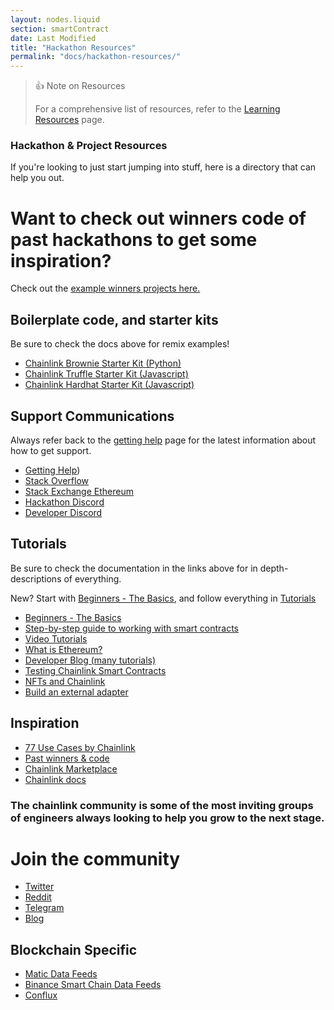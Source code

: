 ```yaml
---
layout: nodes.liquid
section: smartContract
date: Last Modified
title: "Hackathon Resources"
permalink: "docs/hackathon-resources/"
---
```

> 👍 Note on Resources
>
> For a comprehensive list of resources, refer to the [Learning Resources](../other-tutorials/) page.

### Hackathon & Project Resources

If you're looking to just start jumping into stuff, here is a directory that can help you out.

# Want to check out winners code of past hackathons to get some inspiration?
Check out the <a href="/docs/example-projects"> example winners projects here. </a>

## Boilerplate code, and starter kits

Be sure to check the docs above for remix examples!
- [Chainlink Brownie Starter Kit (Python)](https://github.com/smartcontractkit/chainlink-mix)
- [Chainlink Truffle Starter Kit (Javascript)](https://github.com/smartcontractkit/truffle-starter-kit)
- [Chainlink Hardhat Starter Kit (Javascript)](https://github.com/smartcontractkit/hardhat-starter-kit)

## Support Communications

Always refer back to the [getting help](/docs/getting-help) page for the latest information about how to get support.

- [Getting Help](/docs/getting-help))
- [Stack Overflow](https://stackoverflow.com/questions/tagged/chainlink)
- [Stack Exchange Ethereum](https://ethereum.stackexchange.com/questions/tagged/chainlink)
- [Hackathon Discord](https://discord.gg/h3AvTHj)
- [Developer Discord](https://discord.gg/2YHSAey)

## Tutorials

Be sure to check the documentation in the links above for in depth-descriptions of everything.

New? Start with [Beginners - The Basics](../beginners-tutorial/), and follow everything in [Tutorials](../tutorials/)
- [Beginners - The Basics](../beginners-tutorial/)
- [Step-by-step guide to working with smart contracts](/docs/intermediates-tutorial)
- [Video Tutorials](https://www.youtube.com/playlist?list=PLVP9aGDn-X0QwJVbQvuKr-zrh2_DV5M6J)
- [What is Ethereum?](https://www.youtube.com/playlist?list=PLVP9aGDn-X0QwJVbQvuKr-zrh2_DV5M6J)
- [Developer Blog (many tutorials)](https://blog.chain.link/tag/developers/)
- [Testing Chainlink Smart Contracts](https://blog.chain.link/testing-chainlink-smart-contracts/)
- [NFTs and Chainlink](https://blog.chain.link/build-deploy-and-sell-your-own-dynamic-nft/)
- [Build an external adapter](/docs/developers/)

## Inspiration
- [77 Use Cases by Chainlink](https://blog.chain.link/44-ways-to-enhance-your-smart-contract-with-chainlink/)
- [Past winners & code](/docs/example-projects)
- [Chainlink Marketplace](https://market.link/)
- [Chainlink docs](/)

### The chainlink community is some of the most inviting groups of engineers always looking to help you grow to the next stage.

# Join the community
- [Twitter](https://mobile.twitter.com/chainlink)
- [Reddit](https://www.reddit.com/r/Chainlink/)
- [Telegram](https://t.me/chainlinkofficial)
- [Blog](https://blog.chain.link)

## Blockchain Specific

- [Matic Data Feeds](../matic-addresses/)
- [Binance Smart Chain Data Feeds](../binance-smart-chain-addresses/)
- [Conflux](https://github.com/Conflux-Network-Global/demo-cfx-chainlink)
